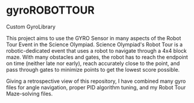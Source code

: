 # gyroROBOTTOUR
Custom GyroLibrary

This project aims to use the GYRO Sensor in many aspects of the Robot Tour Event in the Science Olympiad. Science Olympiad's Robot Tour is a robotic-dedicated event that uses a robot to navigate
through a 4x4 block maze. With many obstacles and gates, the robot has to reach the endpoint on time (neither late nor early), reach accurately close to the point, and pass through gates to minimize
points to get the lowest score possible.


Giving a retrospective view of this repository, I have combined many gyro files for angle navigation, proper PID algorithm tuning, and my Robot Tour Maze-solving files.
